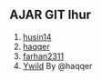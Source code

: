 AJAR GIT lhur
--------

1. [husin14](github.com/husin14)
2. [haqqer](github.com/haqqer)
3. [farhan2311](github.com/farhan2311)
4. [Ywild](github.com/yahyawildan)
By @haqqer
